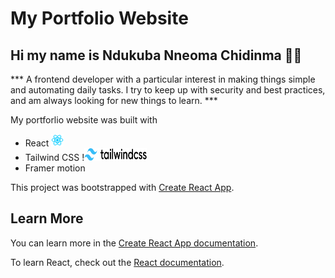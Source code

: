 # My Portfolio Website

## Hi my name is Ndukuba Nneoma Chidinma 👋🏿

*** A frontend developer with a particular interest in making things simple and automating daily tasks. I try to keep up with security and best practices, and am always looking for new things to learn. ***

My portforlio website was built with 
- React <img height="20px" width="20px" src="./src/images/react-logo.png" alt="react logo">
- Tailwind CSS !<img height="20px" width="100px" color="white" src="./src/images/tailwind.svg" alt="react logo">
- Framer motion



This project was bootstrapped with [Create React App](https://github.com/facebook/create-react-app).

## Learn More

You can learn more in the [Create React App documentation](https://facebook.github.io/create-react-app/docs/getting-started).

To learn React, check out the [React documentation](https://reactjs.org/).
